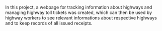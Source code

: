 In this project, a webpage for tracking information about highways and managing highway toll tickets was created, which can then be used by highway workers to see relevant informations about respective highways and to keep records of all issued receipts.

